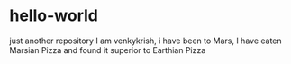 # hello-world
just another repository
I am venkykrish, i have been to Mars, I have eaten Marsian Pizza and found it superior to Earthian Pizza
